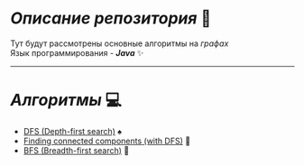 # ***Описание репозитория*** :book:
Тут будут рассмотрены основные алгоритмы на *графах*
<br>
Язык программирования - ***Java*** :sparkles:
___
# ***Алгоритмы*** :computer:
* [DFS (Depth-first search)](https://github.com/DenisStepanidenko/Algorithms-On-Graphs/tree/master/src/DFSRecursive) :spades:
* [Finding connected components (with DFS)](https://github.com/DenisStepanidenko/Algorithms-On-Graphs/tree/master/src/FindingConnectedComponentsDFS) :cookie:
* [BFS (Breadth-first search)](https://github.com/DenisStepanidenko/Algorithms-On-Graphs/tree/master/src/BreadthFirstSearch) :star2: